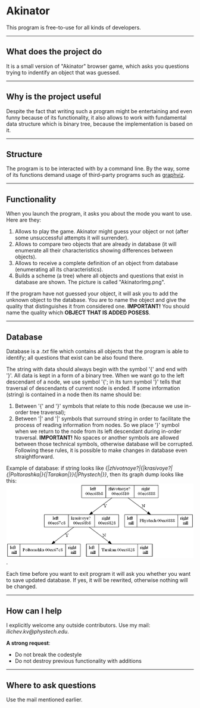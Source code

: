 # Akinator

This program is free-to-use for all kinds of developers.

***
## What does the project do 
It is a small version of "Akinator" browser game, which asks you questions trying to indentify an object that was guessed.

***
## Why is the project useful
Despite the fact that writing such a program might be entertaining and even funny because of its functionality, 
it also allows to work with fundamental data structure which is binary tree, because the implementation is based
on it.

***
## Structure
The program is to be interacted with by a command line. By the way, some of its functions demand usage of third-party 
programs such as [graphviz](https://graphviz.org/).

***
## Functionality
When you launch the program, it asks you about the mode you want to use. Here are they:

1. Allows to play the game. Akinator might guess your object or not (after some unsuccessful attempts it will surrender).
2. Allows to compare two objects that are already in database (it will enumerate all their characteristics showing
   differences between objects).
3. Allows to receive a complete definition of an object from database (enumerating all its characteristics).
4. Builds a scheme (a tree) where all objects and questions that exist in database are shown. The picture is called "AkinatorImg.png".

If the program have not guessed your object, it will ask you to add the unknown object to the database. You are to name the object and
give the quality that distinguishes it from considered one. __IMPORTANT!__ You should name the quality which __OBJECT THAT IS ADDED 
POSESS__.

***
## Database
Database is a _.txt_ file which contains all objects that the program is able to identify; all questions that exist can be also found there.

The string with data should always begin with the symbol '{' and end with '}'. All data is kept in a form of a binary tree.
When we want go to the left descendant of a node, we use symbol '{'; in its turn symbol '}' tells that traversal of descendants of current node is ended.
If some information (string) is contained in a node then its name should be:
1. Between '{' and '}' symbols that relate to this node (because we use in-order tree traversal);
2. Between '|' and '|' symbols that surround string in order to facilitate the process of reading information from nodes.
So we place '}' symbol when we return to the node from its left descendant during in-order traversal. __IMPORTANT!__ No spaces or 
another symbols are allowed between those technical symbols, otherwise database will be corrupted. Following these rules, it is 
possible to make changes in database even straightforward.

Example of database: if string looks like _{|zhivotnoye?|{|krasivoye?|{|Poltorashka|}{|Tarakan|}}{|Phystech|}}_, then
its graph dump looks like this: ![picture](readme_pictures/AkinatorImg.png).

Each time before you want to exit program it will ask you whether you want to save updated database. If yes, it will be rewrited,
otherwise nothing will be changed.

***
## How can I help
I explicitly welcome any outside contributors. Use my mail: _ilichev.kv@phystech.edu_.

__A strong request__:
- Do not break the codestyle
- Do not destroy previous functionality with additions

***
## Where to ask questions
Use the mail mentioned earlier.

   
